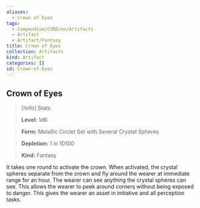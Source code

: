 ```yaml
---
aliases:
  - Crown of Eyes
tags:
  - Compendium/CSRD/en/Artifacts
  - Artifact
  - Artifact/Fantasy
title: Crown of Eyes
collection: Artifacts
kind: Artifact
categories: []
id: Crown-of-Eyes
---
```

## Crown of Eyes    
>[!info] Stats    
> **Level:** 1d6    
> **Form:** Metallic Circlet Set with Several Crystal Spheres    
> **Depletion:** 1 in 1D100    
> **Kind:** Fantasy  
    
It takes one round to activate the crown. When activated, the crystal spheres separate from the crown and fly around the wearer at immediate range for an hour. The wearer can see anything the crystal spheres can see. This allows the wearer to peek around corners without being exposed to danger. This gives the wearer an asset in initiative and all perception tasks.
